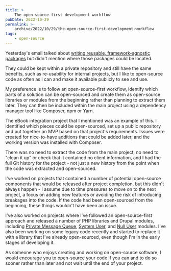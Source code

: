 ```yaml
---
title: >
    The open-source-first development workflow
pubDate: 2022-10-29
permalink: >-
    archive/2022/10/29/the-open-source-first-development-workflow
tags:
    - open-source
---
```


Yesterday's email talked about [writing reusable, framework-agnostic packages]({{site.url}}/archive/2022/10/28/why-write-framework-agnostic-packages) but didn't mention where those packages could be located.

They could be kept within a private repository and still have the same benefits, such as re-usability for internal projects, but I like to open-source code as often as I can and make it available publicly to see and use.

My preference is to follow an open-source-first workflow, identify which parts of a solution can be open-sourced and create them as open-source libraries or modules from the beginning rather than planning to extract them later. They can then be included within the main project using a dependency manager tool like Composer, npm or Yarn.

The eBook integration project that I mentioned was an example of this. I identified which pieces could be open-sourced, set up a public repository and put together an MVP based on that project's requirements. Issues were created for nice-to-have additions that could be added later, and the working version was installed with Composer.

There was no need to extract the code from the main project, no need to "clean it up" or check that it contained no client information, and I had the full Git history for the project - not just a new history from the point when the code was extracted and open-sourced.

I've worked on projects that contained a number of potential open-source components that would be released after project completion, but this didn't always happen - I assume due to time pressures to move on to the next project, a focus on adding new features or avoiding the risk of introducing breakages into the code. If the code had been open-sourced from the beginning, these things wouldn't have been an issue.

I've also worked on projects where I've followed an open-source-first approach and released a number of PHP libraries and Drupal modules, including [Private Message Queue](https://www.drupal.org/project/private_message_queue), [System User](https://www.drupal.org/project/system_user), and [Null User](https://www.drupal.org/project/null_user) modules. I've also been working on some legacy code recently and started to replace it with a library that I've already open-sourced, even though I'm in the early stages of developing it.

As someone who enjoys creating and working on open-source software, I would encourage you to open-source your code if you can and to do so sooner rather than later and not wait until the end of your project.

